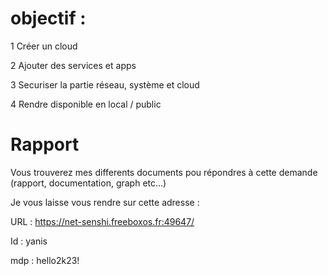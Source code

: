 # objectif :

1 Créer un cloud 

2 Ajouter des services et apps

3 Securiser la partie réseau, système et cloud

4 Rendre disponible en local / public


# Rapport

Vous trouverez mes differents documents pou répondres à cette demande (rapport, documentation, graph etc...)

Je vous laisse vous rendre sur cette adresse :


URL : https://net-senshi.freeboxos.fr:49647/

Id : yanis

mdp : hello2k23!
